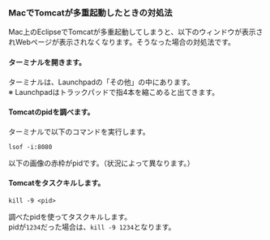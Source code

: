 ### MacでTomcatが多重起動したときの対処法

Mac上のEclipseでTomcatが多重起動してしまうと、以下のウィンドウが表示されWebページが表示されなくなります。そうなった場合の対処法です。   


#### ターミナルを開きます。
ターミナルは、Launchpadの「その他」の中にあります。   
※ Launchpadはトラックパッドで指4本を縮こめると出てきます。   

#### Tomcatのpidを調べます。
ターミナルで以下のコマンドを実行します。
```
lsof -i:8080
```
以下の画像の赤枠がpidです。（状況によって異なります。）   

#### Tomcatをタスクキルします。
```
kill -9 <pid>
```

調べたpidを使ってタスクキルします。   
pidが`1234`だった場合は、`kill -9 1234`となります。
